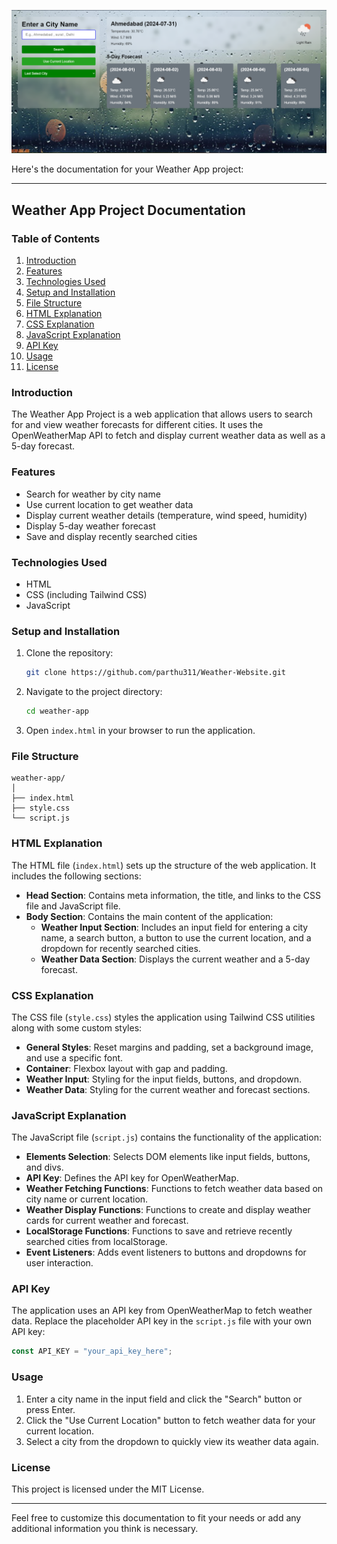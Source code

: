 ![alt text]({C872E530-C681-4615-AE55-A73297890904}.png)


Here's the documentation for your Weather App project:

---

## Weather App Project Documentation

### Table of Contents
1. [Introduction](#introduction)
2. [Features](#features)
3. [Technologies Used](#technologies-used)
4. [Setup and Installation](#setup-and-installation)
5. [File Structure](#file-structure)
6. [HTML Explanation](#html-explanation)
7. [CSS Explanation](#css-explanation)
8. [JavaScript Explanation](#javascript-explanation)
9. [API Key](#api-key)
10. [Usage](#usage)
11. [License](#license)

### Introduction
The Weather App Project is a web application that allows users to search for and view weather forecasts for different cities. It uses the OpenWeatherMap API to fetch and display current weather data as well as a 5-day forecast.

### Features
- Search for weather by city name
- Use current location to get weather data
- Display current weather details (temperature, wind speed, humidity)
- Display 5-day weather forecast
- Save and display recently searched cities

### Technologies Used
- HTML
- CSS (including Tailwind CSS)
- JavaScript

### Setup and Installation
1. Clone the repository:
   ```bash
   git clone https://github.com/parthu311/Weather-Website.git
   ```
2. Navigate to the project directory:
   ```bash
   cd weather-app
   ```
3. Open `index.html` in your browser to run the application.

### File Structure
```
weather-app/
│
├── index.html
├── style.css
└── script.js
```

### HTML Explanation
The HTML file (`index.html`) sets up the structure of the web application. It includes the following sections:
- **Head Section**: Contains meta information, the title, and links to the CSS file and JavaScript file.
- **Body Section**: Contains the main content of the application:
  - **Weather Input Section**: Includes an input field for entering a city name, a search button, a button to use the current location, and a dropdown for recently searched cities.
  - **Weather Data Section**: Displays the current weather and a 5-day forecast.

### CSS Explanation
The CSS file (`style.css`) styles the application using Tailwind CSS utilities along with some custom styles:
- **General Styles**: Reset margins and padding, set a background image, and use a specific font.
- **Container**: Flexbox layout with gap and padding.
- **Weather Input**: Styling for the input fields, buttons, and dropdown.
- **Weather Data**: Styling for the current weather and forecast sections.

### JavaScript Explanation
The JavaScript file (`script.js`) contains the functionality of the application:
- **Elements Selection**: Selects DOM elements like input fields, buttons, and divs.
- **API Key**: Defines the API key for OpenWeatherMap.
- **Weather Fetching Functions**: Functions to fetch weather data based on city name or current location.
- **Weather Display Functions**: Functions to create and display weather cards for current weather and forecast.
- **LocalStorage Functions**: Functions to save and retrieve recently searched cities from localStorage.
- **Event Listeners**: Adds event listeners to buttons and dropdowns for user interaction.

### API Key
The application uses an API key from OpenWeatherMap to fetch weather data. Replace the placeholder API key in the `script.js` file with your own API key:
```javascript
const API_KEY = "your_api_key_here";
```

### Usage
1. Enter a city name in the input field and click the "Search" button or press Enter.
2. Click the "Use Current Location" button to fetch weather data for your current location.
3. Select a city from the dropdown to quickly view its weather data again.

### License
This project is licensed under the MIT License.

---

Feel free to customize this documentation to fit your needs or add any additional information you think is necessary.